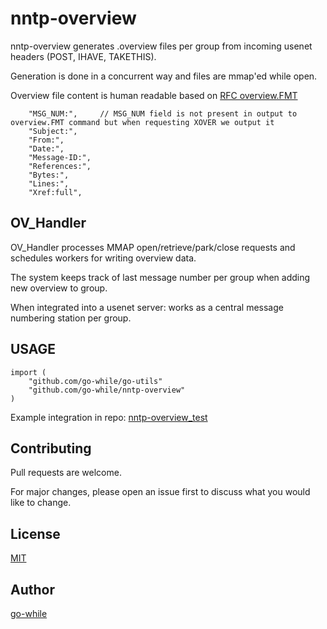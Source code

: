 # nntp-overview

nntp-overview generates .overview files per group from incoming usenet headers (POST, IHAVE, TAKETHIS).

Generation is done in a concurrent way and files are mmap'ed while open.

Overview file content is human readable based on [RFC overview.FMT](https://datatracker.ietf.org/doc/html/rfc2980#section-2.1.7)
```
	"MSG_NUM:",     // MSG_NUM field is not present in output to overview.FMT command but when requesting XOVER we output it
	"Subject:",
	"From:",
	"Date:",
	"Message-ID:",
	"References:",
	"Bytes:",
	"Lines:",
	"Xref:full",
```

## OV_Handler

OV_Handler processes MMAP open/retrieve/park/close requests and schedules workers for writing overview data.

The system keeps track of last message number per group when adding new overview to group.

When integrated into a usenet server: works as a central message numbering station per group.


## USAGE

```
import (
	"github.com/go-while/go-utils"
	"github.com/go-while/nntp-overview"
)
```

Example integration in repo: [nntp-overview_test](https://github.com/go-while/nntp-overview_test/blob/main/main.go)


## Contributing

Pull requests are welcome.

For major changes, please open an issue first to discuss what you would like to change.

## License

[MIT](https://choosealicense.com/licenses/mit/)

## Author
[go-while](https://github.com/go-while)
